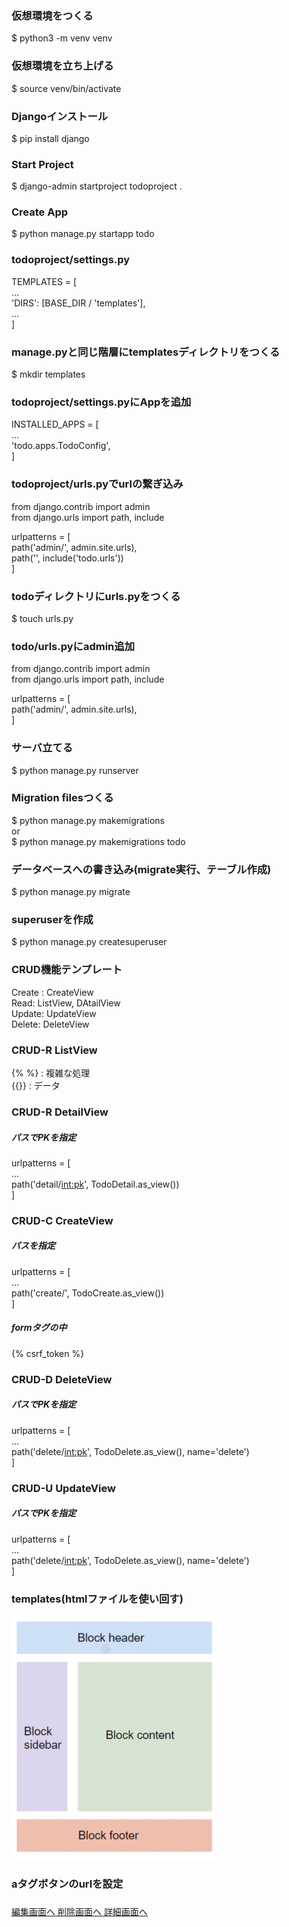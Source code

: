 ### 仮想環境をつくる
$ python3 -m venv venv

### 仮想環境を立ち上げる
$ source venv/bin/activate

### Djangoインストール
$ pip install django

### Start Project
$ django-admin startproject todoproject .

### Create App
$ python manage.py startapp todo

### todoproject/settings.py
TEMPLATES = [<br>
        ...<br>
        'DIRS': [BASE_DIR / 'templates'],<br>
        ...<br>
]

### manage.pyと同じ階層にtemplatesディレクトリをつくる
$ mkdir templates

### todoproject/settings.pyにAppを追加
INSTALLED_APPS = [<br>
    ...<br>
    'todo.apps.TodoConfig',<br>
]

### todoproject/urls.pyでurlの繋ぎ込み
from django.contrib import admin<br>
from django.urls import path, include<br>

urlpatterns = [<br>
    path('admin/', admin.site.urls),<br>
    path('', include('todo.urls'))<br>
]

### todoディレクトリにurls.pyをつくる
$ touch urls.py

### todo/urls.pyにadmin追加
from django.contrib import admin<br>
from django.urls import path, include<br>

urlpatterns = [<br>
    path('admin/', admin.site.urls),<br>
]

### サーバ立てる
$ python manage.py runserver

### Migration filesつくる
$ python manage.py makemigrations
<br>or<br>
$ python manage.py makemigrations todo

### データベースへの書き込み(migrate実行、テーブル作成)
$ python manage.py migrate

### superuserを作成
$ python manage.py createsuperuser

### CRUD機能テンプレート
Create : CreateView<br>
Read: ListView, DAtailView<br>
Update: UpdateView<br>
Delete: DeleteView<br>

### CRUD-R ListView
{% %} : 複雑な処理<br>
{{}} : データ<br>

### CRUD-R DetailView
##### パスでPKを指定<br>
urlpatterns = [<br>
    ...<br>
    path('detail/<int:pk>', TodoDetail.as_view())<br>
]

### CRUD-C CreateView
##### パスを指定<br>
urlpatterns = [<br>
    ...<br>
    path('create/', TodoCreate.as_view())<br>
]<br>
##### formタグの中
{% csrf_token %}


### CRUD-D DeleteView
##### パスでPKを指定<br>
urlpatterns = [<br>
    ...<br>
        path('delete/<int:pk>', TodoDelete.as_view(), name='delete')<br>
]<br>

### CRUD-U UpdateView
##### パスでPKを指定<br>
urlpatterns = [<br>
    ...<br>
        path('delete/<int:pk>', TodoDelete.as_view(), name='delete')<br>
]<br>

### templates(htmlファイルを使い回す)
<img src="templates/img/キャプチャ.PNG" alt="template_image">

### aタグボタンのurlを設定
##### <a href="{% url 'urlパスのname' オブジェクトのPK %}">
<a href="{% url 'update' item.pk %}">編集画面へ
<a href="{% url 'delete' item.pk %}">削除画面へ
<a href="{% url 'detail' item.pk %}">詳細画面へ

